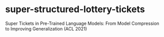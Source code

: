 # super-structured-lottery-tickets
Super Tickets in Pre-Trained Language Models: From Model Compression to Improving Generalization (ACL 2021)
